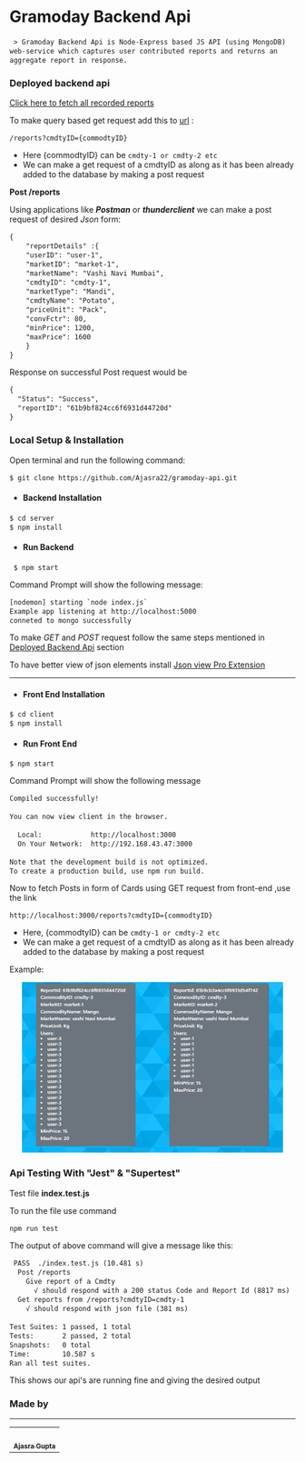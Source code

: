 
# Gramoday Backend Api

     > Gramoday Backend Api is Node-Express based JS API (using MongoDB) web-service which captures user contributed reports and returns an aggregate report in response.



### Deployed backend api
[Click here to fetch all recorded reports](https://gramoday-api.herokuapp.com/)


To make query based get request add this to [url](https://gramoday-api.herokuapp.com/) :
```
/reports?cmdtyID={commodtyID}
```
* Here {commodtyID} can be `cmdty-1 or cmdty-2 etc` 
* We can make a get request of a cmdtyID as along as it has been already added to the database by making a post request

**Post /reports**

Using applications like ***Postman*** or ***thunderclient*** we can make a post request of desired *Json* form:
```
{
    "reportDetails" :{
    "userID": "user-1",
    "marketID": "market-1",
    "marketName": "Vashi Navi Mumbai",
    "cmdtyID": "cmdty-1",
    "marketType": "Mandi",
    "cmdtyName": "Potato",
    "priceUnit": "Pack",
    "convFctr": 80,
    "minPrice": 1200,
    "maxPrice": 1600
    }
}
```
Response on successful Post request would be
```
{
  "Status": "Success",
  "reportID": "61b9bf824cc6f6931d44720d"
}
```

### Local Setup & Installation
Open terminal and run the following command:
```
$ git clone https://github.com/Ajasra22/gramoday-api.git
```
 - #### Backend Installation
 ```
 $ cd server
 $ npm install
 ```
 - #### Run Backend
 ```
  $ npm start
 ```
 Command Prompt will show the following message:
 ```
[nodemon] starting `node index.js`
Example app listening at http://localhost:5000
conneted to mongo successfully
 ```
 To make *GET* and *POST* request follow the same steps mentioned in [Deployed Backend Api](#gramoday-backend-api) section

 To have better view of json elements install [Json view Pro Extension](https://chrome.google.com/webstore/detail/json-viewer-pro/eifflpmocdbdmepbjaopkkhbfmdgijcc)
 <hr></hr>


 - #### Front End Installation
 ```
 $ cd client 
 $ npm install
 ```
- #### Run Front End
```
$ npm start
```
Command Prompt will show the following message
```
Compiled successfully!

You can now view client in the browser.

  Local:            http://localhost:3000
  On Your Network:  http://192.168.43.47:3000

Note that the development build is not optimized.
To create a production build, use npm run build.
```
Now to fetch Posts in form of Cards using GET request from front-end ,use the link
```
http://localhost:3000/reports?cmdtyID={commodtyID}
```
* Here, {commodtyID} can be `cmdty-1 or cmdty-2 etc` 
* We can make a get request of a cmdtyID as along as it has been already added to the database by making a post request

Example:

<p align="center">
<img width="460" height="300" src="https://github.com/Ajasra22/gramoday-api/blob/main/images/front-end-cards.png"  alt="Front-end">
 </p>
 

### Api Testing With "Jest" & "Supertest"
Test file **index.test.js**

To run the file use command
```
npm run test
```
The output of above command will give a message like this:
```
 PASS  ./index.test.js (10.481 s)
  Post /reports
    Give report of a Cmdty                                                
      √ should respond with a 200 status Code and Report Id (8817 ms)     
  Get reports from /reports?cmdtyID=cmdty-1                               
    √ should respond with json file (381 ms)                              
                                                                          
Test Suites: 1 passed, 1 total
Tests:       2 passed, 2 total
Snapshots:   0 total
Time:        10.587 s
Ran all test suites.
```
This shows our api's are running fine and giving the desired output

### Made by
<hr/>
<table>
<td>
 <a align="center" href="https://github.com/Ajasra22">
 <img align="center" src="https://avatars.githubusercontent.com/u/60650011?s=400&u=f7dbdcbfd385cbef07518308ef1b5ca082ff29cc&v=4" width="100px;" alt=""/>
         <br />
         <sub>
            <b>Ajasra Gupta</b>
         </sub>
 </a>
 <br/>
 </td>
 </table>

